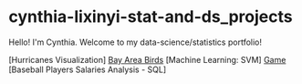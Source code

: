 # cynthia-lixinyi-stat-and-ds_projects
Hello! I'm Cynthia. Welcome to my data-science/statistics portfolio!

[Hurricanes Visualization]
[Bay Area Birds](https://github.com/cynthia-lixinyi/cynthia-lixinyi-stat-and-ds_projects/tree/main/Bay_Area_Birds)
[Machine Learning: SVM]
[Game](https://github.com/cynthia-lixinyi/cynthia-lixinyi-stat-and-ds_projects/tree/main/Game)
[Baseball Players Salaries Analysis - SQL]
